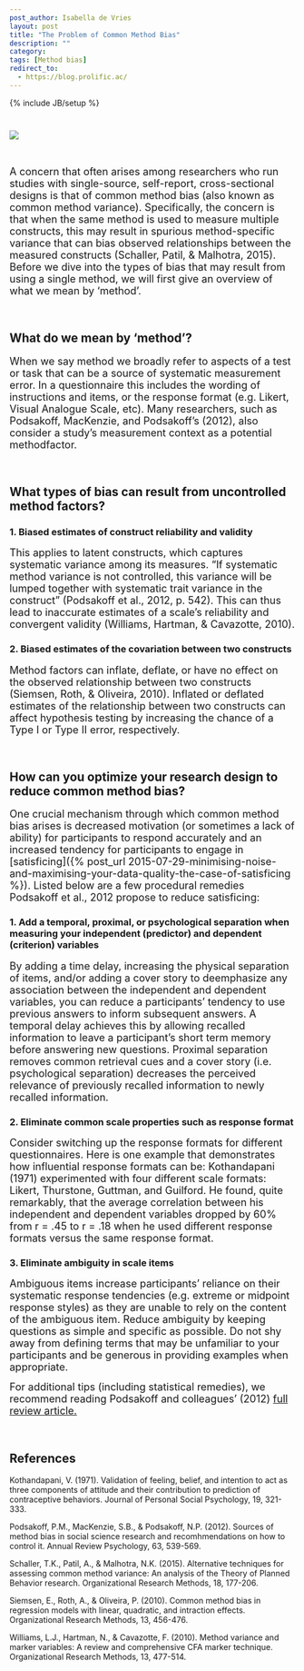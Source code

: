 ```yaml
---
post_author: Isabella de Vries
layout: post
title: "The Problem of Common Method Bias"
description: ""
category: 
tags: [Method bias]
redirect_to:
  - https://blog.prolific.ac/
---
```

{% include JB/setup %}

<div class="row">
	<div class="col-md-14">
 		<img class="img-responsive col-md-12" style="display: block;margin-left: auto;margin-right: auto;margin-top:40px;margin-bottom:15px;" src="/assets/img/work-station-straight-on-view.jpg">
	 </div>
</div>

<br>
<p><font size="4">A concern that often arises among researchers who run studies with single-source, self-report, cross-sectional designs is that of common method bias (also known as common method variance). Specifically, the concern is that when the same method is used to measure multiple constructs, this may result in spurious method-specific variance that can bias observed relationships between the measured constructs (Schaller, Patil, & Malhotra, 2015). Before we dive into the types of bias that may result from using a single method, we will first give an overview of what we mean by ‘method’.</font></p><br>

## What do we mean by ‘method’?
<p><font size="4">When we say method we broadly refer to aspects of a test or task that can be a source of systematic measurement error. In a questionnaire this includes the wording of instructions and items, or the response format (e.g. Likert, Visual Analogue Scale, etc). Many researchers, such as Podsakoff, MacKenzie, and Podsakoff’s (2012), also consider a study’s measurement context as a potential methodfactor.</font></p><br>

## What types of bias can result from uncontrolled method factors?

### 1. Biased estimates of construct reliability and validity

<p><font size="4">This applies to latent constructs, which captures systematic variance among its measures. “If systematic method variance is not controlled, this variance will be lumped together with systematic trait variance in the construct” (Podsakoff et al., 2012, p. 542). This can thus lead to inaccurate estimates of a scale’s reliability and convergent validity (Williams, Hartman, & Cavazotte, 2010).</font></p>

### 2. Biased estimates of the covariation between two constructs

<p><font size="4">Method factors can inflate, deflate, or have no effect on the observed relationship between two constructs (Siemsen, Roth, & Oliveira, 2010). Inflated or deflated estimates of the relationship between two constructs can affect hypothesis testing by increasing the chance of a Type I or Type II error, respectively.</font></p><br>

## How can you optimize your research design to reduce common method bias?

<p><font size="4">One crucial mechanism through which common method bias arises is decreased motivation (or sometimes a lack of ability) for participants to respond accurately and an increased tendency for participants to engage in [satisficing]({% post_url 2015-07-29-minimising-noise-and-maximising-your-data-quality-the-case-of-satisficing %}). Listed below are a few procedural remedies Podsakoff et al., 2012 propose to reduce satisficing:</font></p>

### 1. Add a temporal, proximal, or psychological separation when measuring your independent (predictor) and dependent (criterion) variables

<p><font size="4">By adding a time delay, increasing the physical separation of items, and/or adding a cover story to deemphasize any association between the independent and dependent variables, you can reduce a participants’ tendency to use previous answers to inform subsequent answers. A temporal delay achieves this by allowing recalled information to leave a participant’s short term memory before answering new questions. Proximal separation removes common retrieval cues and a cover story (i.e. psychological separation) decreases the perceived relevance of previously recalled information to newly recalled information.</font></p>

### 2. Eliminate common scale properties such as response format
<p><font size="4">Consider switching up the response formats for different questionnaires. Here is one example that demonstrates how influential response formats can be: Kothandapani (1971) experimented with four different scale formats: Likert, Thurstone, Guttman, and Guilford. He found, quite remarkably, that the average correlation between his independent and dependent variables dropped by 60% from r = .45 to r = .18 when he used different response formats versus the same response format.</font></p>

### 3. Eliminate ambiguity in scale items 
<p><font size="4">Ambiguous items increase participants’ reliance on their systematic response tendencies (e.g. extreme or midpoint response styles) as they are unable to rely on the content of the ambiguous item. Reduce ambiguity by keeping questions as simple and specific as possible. Do not shy away from defining terms that may be unfamiliar to your participants and be generous in providing examples when appropriate.</font></p>
	
<p><font size="4">For additional tips (including statistical remedies), we recommend reading Podsakoff and colleagues’ (2012) <a href ="ttp://www.annualreviews.org/doi/abs/10.1146/annurev-psych-120710-100452">full review article.</a></font></p><br>

## References

Kothandapani, V. (1971). Validation of feeling, belief, and intention to act as three components of attitude and their contribution to prediction of contraceptive behaviors. Journal of Personal Social Psychology, 19, 321-333.

Podsakoff, P.M., MacKenzie, S.B., & Podsakoff, N.P. (2012). Sources of method bias in social science research and recomhmendations on how to control it. Annual Review Psychology, 63, 539-569.

Schaller, T.K., Patil, A., & Malhotra, N.K. (2015). Alternative techniques for assessing common method variance: An analysis of the Theory of Planned Behavior research. Organizational Research Methods, 18, 177-206.

Siemsen, E., Roth, A., & Oliveira, P. (2010). Common method bias in regression models with linear, quadratic, and intraction effects. Organizational Research Methods, 13, 456-476.

Williams, L.J., Hartman, N., & Cavazotte, F. (2010). Method variance and marker variables: A review and comprehensive CFA marker technique. Organizational Research Methods, 13, 477-514.
